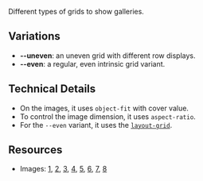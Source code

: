 <p class="lead">Different types of grids to show galleries.</p>

## Variations

- **--uneven**: an uneven grid with different row displays.
- **--even**: a regular, even intrinsic grid variant.

## Technical Details

- On the images, it uses `object-fit` with cover value.
- To control the image dimension, it uses `aspect-ratio`.
- For the `--even` variant, it uses the <code><a href="https://sprucecss.com/docs/sass/mixins#layout-grid">layout-grid</a></code>.

## Resources

- Images: [1](https://unsplash.com/@vorosbenisop), [2](https://unsplash.com/@kylejeffreys), [3](https://unsplash.com/@mister_guiz), [4](https://unsplash.com/@lux17), [5](https://unsplash.com/@peter_mc_greats), [6](https://unsplash.com/@borisbaldinger), [7](https://unsplash.com/@marco_pregnolato), [8](https://unsplash.com/@fabulu75)
